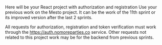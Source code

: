 Here will be your React project with authorization and registration
Use your previous work on the Mesto project. It can be the work of the 11th sprint or its improved version after the last 2 sprints.

All requests for authorization, registration and token verification must work through the https://auth.nomoreparties.co service. Other requests not related to this project work may be for the backend from previous sprints.
